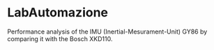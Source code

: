 # LabAutomazione
Performance analysis of the IMU (Inertial-Mesurament-Unit) GY86 by comparing it with the Bosch XKD110.
